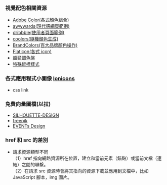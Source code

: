 ### 視覺配色相關資源

-   [Adobe Color(各式顏色組合)](https://color.adobe.com/zh/explore)
-   [awwwards(現代感網頁範例)](https://www.awwwards.com/websites/)
-   [dribbble(使用者頁面範例)](https://dribbble.com/)
-   [coolors(隨機顏色生成)](https://coolors.co/3a3335-d81e5b-f0544f-fdf0d5-c6d8d3)
-   [BrandColors(百大品牌顏色操作)](https://brandcolors.net/)
-   [Flaticon(各式 icon)](https://www.flaticon.com/)
-   [超猛調色盤](https://codepen.io/jh3y/pen/dybjLpa)
-   [特殊鼠標樣式](http://www.cursors-4u.com/)

### 各式應用程式小圖像 [Ionicons](https://ionicons.com)

-   css link <link href="https://unpkg.com/ionicons@4.5.10-0/dist/css/ionicons.min.css" rel="stylesheet">

### 免費向量圖檔(以拉)

-   [SILHOUETTE-DESIGN](https://kage-design.com/)
-   [freepik](https://www.freepik.com/)
-   [EVENTs Design](https://event-pre.com/)

### href 和 src 的差別

-   請求資源類型不同  
    （1）href 指向網路資源所在位置，建立和當前元素（錨點）或當前文檔（連結）之間的聯繫。  
    （2）在請求 src 資源時會將其指向的資源下載並應用到文檔中，比如 JavaScript 腳本，img 圖片。
